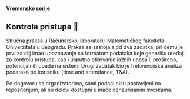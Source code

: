 #### Vremenske serije

## Kontrola pristupa :card_index:
Stručna praksa u Računarskoj laboratoriji Matematičkog fakulteta Univerziteta u Beogradu. Praksa se sastojala od dva zadatka, pri čemu je prvi za cilj imao upoznavanje sa formatom podataka koje generišu uređaji za kontrolu pristupa, kao i usputno otkrivanje lažnih unosa i, prošireno, potencijalnih upada na sistem. Drugi zadatak bio je frekvencijska analiza podataka po korisniku (time and attendance, T&A).

Po dogovoru sa organizatorima, sami podaci nisu postavljeni na repozitorijum, ali su delovi dostupni u inače cenzurisanim sveskama.
